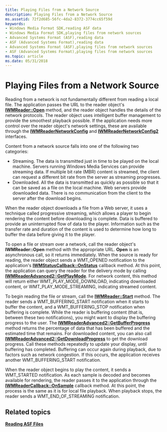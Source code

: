 ```yaml
---
title: Playing Files from a Network Source
description: Playing Files from a Network Source
ms.assetid: 72f2d685-56fc-4da2-8372-3774cc65f59d
keywords:
- Windows Media Format SDK,reading ASF data
- Windows Media Format SDK,playing files from network sources
- Advanced Systems Format (ASF),reading data
- ASF (Advanced Systems Format),reading data
- Advanced Systems Format (ASF),playing files from network sources
- ASF (Advanced Systems Format),playing files from network sources
ms.topic: article
ms.date: 05/31/2018
---
```


# Playing Files from a Network Source

Reading from a network is not fundamentally different from reading a local file. The application passes the URL to the reader object's [**IWMReader::Open**](/windows/desktop/api/Wmsdkidl/nf-wmsdkidl-iwmreader-open) method, and the reader object handles the details of the network protocols. The reader object uses intelligent buffer management to provide the smoothest playback possible. If the application needs more control over the reader object's network settings, these are available through the [**IWMReaderNetworkConfig**](/windows/desktop/api/wmsdkidl/nn-wmsdkidl-iwmreadernetworkconfig) and [**IWMReaderNetworkConfig2**](/windows/desktop/api/wmsdkidl/nn-wmsdkidl-iwmreadernetworkconfig2) interfaces.

Content from a network source falls into one of the following two categories:

-   Streaming. The data is transmitted just in time to be played on the local machine. Servers running Windows Media Services can provide streaming data. If multiple bit rate (MBR) content is streamed, the client can request a different bit rate from the server as streaming progresses.
-   Downloaded. All the data is transmitted as quickly as possible so that it can be saved as a file on the local machine. Web servers provide downloaded data. There is no communication from the client to the server after the download begins.

When the reader object downloads a file from a Web server, it uses a technique called progressive streaming, which allows a player to begin rendering the content before downloading is complete. Data is buffered to provide an uninterrupted flow of data to the player. Information such as the transfer rate and duration of the content is used to determine how long to buffer the data before giving it to the player.

To open a file or stream over a network, call the reader object's **IWMReader::Open** method with the appropriate URL. **Open** is an asynchronous call, so it returns immediately. When the source is ready for reading, the reader object sends a WMT\_OPENED notification to the application's [**IWMStatusCallback::OnStatus**](/windows/desktop/api/Wmsdkidl/nf-wmsdkidl-iwmstatuscallback-onstatus) callback method. At this point, the application can query the reader for the delivery mode by calling [**IWMReaderAdvanced2::GetPlayMode**](/windows/desktop/api/Wmsdkidl/nf-wmsdkidl-iwmreaderadvanced2-getplaymode). For network content, this method will return either WMT\_PLAY\_MODE\_DOWNLOAD, indicating downloaded content, or WMT\_PLAY\_MODE\_STREAMING, indicating streamed content.

To begin reading the file or stream, call the [**IWMReader::Start**](/windows/desktop/api/Wmsdkidl/nf-wmsdkidl-iwmreader-start) method. The reader sends a WMT\_BUFFERING\_START notification when it starts to buffer the content, and a WMT\_BUFFERING\_STOP notification when buffering is complete. While the reader is buffering content (that is, between these two notifications), you might want to display the buffering progress to the user. The [**IWMReaderAdvanced2::GetBufferProgress**](/windows/desktop/api/Wmsdkidl/nf-wmsdkidl-iwmreaderadvanced2-getbufferprogress) method returns the percentage of data that has been buffered and the estimated time that remains. For downloaded content, you can also call [**IWMReaderAdvanced2::GetDownloadProgress**](/windows/desktop/api/Wmsdkidl/nf-wmsdkidl-iwmreaderadvanced2-getdownloadprogress) to get the download progress. Call these methods repeatedly to update your display, until buffering has completed. Buffering can occur again during playback, due to factors such as network congestion. If this occurs, the application receives another WMT\_BUFFERING\_START notification.

When the reader object begins to play the content, it sends a WMT\_STARTED notification. As each sample is decoded and becomes available for rendering, the reader passes it to the application through the [**IWMReaderCallback::OnSample**](/windows/desktop/api/Wmsdkidl/nf-wmsdkidl-iwmreadercallback-onsample) callback method. At this point, the process is the same as it is for local file playback. When playback stops, the reader sends a WMT\_END\_OF\_STREAMING notification.

## Related topics

<dl> <dt>

[**Reading ASF Files**](reading-asf-files.md)
</dt> </dl>

 

 





